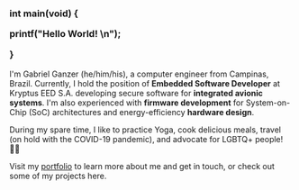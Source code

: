 <h3 align="left">
int main(void) {

  printf("Hello World! \n");

}
</h3>

I'm Gabriel Ganzer (he/him/his), a computer engineer from Campinas, Brazil. Currently, I hold the position of **Embedded Software Developer** at Kryptus EED S.A. developing secure software for **integrated avionic systems**. I'm also experienced with **firmware development** for System-on-Chip (SoC) architectures and energy-efficiency **hardware design**.

During my spare time, I like to practice Yoga, cook delicious meals, travel (on hold with the COVID-19 pandemic), and advocate for LGBTQ+ people! 🏳️‍🌈

Visit my [portfolio](https://gabrielganzer.github.io/) to learn more about me and get in touch, or check out some of my projects here.
